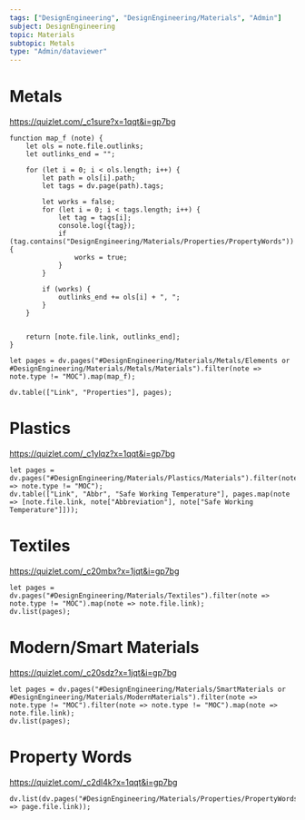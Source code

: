 ```yaml
---
tags: ["DesignEngineering", "DesignEngineering/Materials", "Admin"]
subject: DesignEngineering
topic: Materials
subtopic: Metals
type: "Admin/dataviewer"
---
```


# Metals

https://quizlet.com/_c1sure?x=1qqt&i=gp7bg

```dataviewjs
function map_f (note) {
	let ols = note.file.outlinks;
	let outlinks_end = "";

	for (let i = 0; i < ols.length; i++) {
		let path = ols[i].path;
		let tags = dv.page(path).tags;

		let works = false;
		for (let i = 0; i < tags.length; i++) {
			let tag = tags[i];
			console.log({tag});
			if (tag.contains("DesignEngineering/Materials/Properties/PropertyWords")) {
				works = true;
			}
		}

		if (works) {
			outlinks_end += ols[i] + ", ";
		}
	}
	

	return [note.file.link, outlinks_end];
}

let pages = dv.pages("#DesignEngineering/Materials/Metals/Elements or #DesignEngineering/Materials/Metals/Materials").filter(note => note.type != "MOC").map(map_f);

dv.table(["Link", "Properties"], pages);
```

# Plastics

https://quizlet.com/_c1ylqz?x=1qqt&i=gp7bg


```dataviewjs
let pages = dv.pages("#DesignEngineering/Materials/Plastics/Materials").filter(note => note.type != "MOC");
dv.table(["Link", "Abbr", "Safe Working Temperature"], pages.map(note => [note.file.link, note["Abbreviation"], note["Safe Working Temperature"]]));
```

# Textiles

https://quizlet.com/_c20mbx?x=1jqt&i=gp7bg

```dataviewjs
let pages = dv.pages("#DesignEngineering/Materials/Textiles").filter(note => note.type != "MOC").map(note => note.file.link);
dv.list(pages);
```

# Modern/Smart Materials

https://quizlet.com/_c20sdz?x=1jqt&i=gp7bg
```dataviewjs
let pages = dv.pages("#DesignEngineering/Materials/SmartMaterials or #DesignEngineering/Materials/ModernMaterials").filter(note => note.type != "MOC").filter(note => note.type != "MOC").map(note => note.file.link);
dv.list(pages);
```

# Property Words

https://quizlet.com/_c2dl4k?x=1qqt&i=gp7bg
```dataviewjs
dv.list(dv.pages("#DesignEngineering/Materials/Properties/PropertyWords").map(page => page.file.link));
```